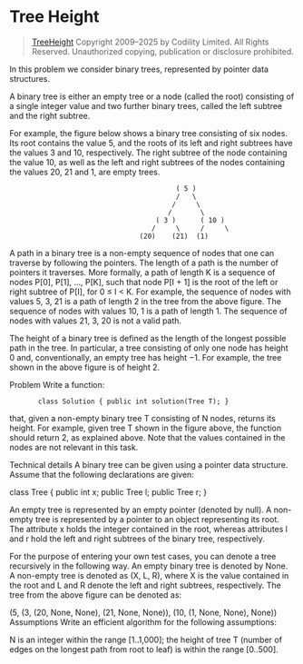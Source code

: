 # Tree Height

> [TreeHeight](https://app.codility.com/programmers/trainings/4/tree_height/)
> Copyright 2009–2025 by Codility Limited. All Rights Reserved. Unauthorized copying, publication or disclosure prohibited.


In this problem we consider binary trees, represented by pointer data structures.

A binary tree is either an empty tree or a node (called the root) consisting of a single integer value and two further binary trees, called the left subtree and the right subtree.

For example, the figure below shows a binary tree consisting of six nodes.
Its root contains the value 5, and the roots of its left and right subtrees have the values 3 and 10, respectively.
The right subtree of the node containing the value 10, as well as the left and right subtrees of the nodes containing the values 20, 21 and 1, are empty trees.

                                             ( 5 )
                                             /   \
                                            /     \
                                           /       \
                                        ( 3 )      ( 10 )
                                       /     \     /     \
                                    (20)    (21)  (1)

A path in a binary tree is a non-empty sequence of nodes that one can traverse by following the pointers.
The length of a path is the number of pointers it traverses. More formally, a path of length K is a
sequence of nodes P[0], P[1], ..., P[K], such that node P[I + 1] is the root of the left or right
subtree of P[I], for 0 ≤ I < K. For example, the sequence of nodes with values 5, 3, 21 is a path
of length 2 in the tree from the above figure. The sequence of nodes with values 10, 1 is a path
of length 1. The sequence of nodes with values 21, 3, 20 is not a valid path.

The height of a binary tree is defined as the length of the longest possible path in the tree. In
particular, a tree consisting of only one node has height 0 and, conventionally, an empty tree has
height −1.
For example, the tree shown in the above figure is of height 2.

Problem
Write a function:

           class Solution { public int solution(Tree T); }

that, given a non-empty binary tree T consisting of N nodes, returns its height. For example, given
tree T shown in the figure above, the function should return 2, as explained above. Note that the values
contained in the nodes are not relevant in this task.

Technical details
A binary tree can be given using a pointer data structure. Assume that the following declarations are given:

class Tree {
  public int x;
  public Tree l;
  public Tree r;
}

An empty tree is represented by an empty pointer (denoted by null). A non-empty tree is represented by a
pointer to an object representing its root. The attribute x holds the integer contained in the root,
whereas attributes l and r hold the left and right subtrees of the binary tree, respectively.

For the purpose of entering your own test cases, you can denote a tree recursively in the following way.
An empty binary tree is denoted by None. A non-empty tree is denoted as (X, L, R), where X is the
value contained in the root and L and R denote the left and right subtrees, respectively.
The tree from the above figure can be denoted as:

  (5, (3, (20, None, None), (21, None, None)), (10, (1, None, None), None))
Assumptions
Write an efficient algorithm for the following assumptions:

N is an integer within the range [1..1,000];
the height of tree T (number of edges on the longest path from root to leaf) is within the range [0..500].
